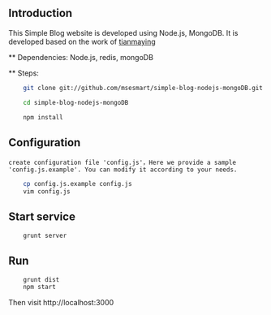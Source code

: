 ## Introduction
This Simple Blog website is developed using Node.js, MongoDB. It is developed based on the work of [tianmaying](https://github.com/tianmaying/node-blog-demo)

** Dependencies: Node.js, redis, mongoDB

** Steps:

```bash
	git clone git://github.com/msesmart/simple-blog-nodejs-mongoDB.git

    cd simple-blog-nodejs-mongoDB

	npm install
```

## Configuration

	create configuration file 'config.js'，Here we provide a sample 'config.js.example'. You can modify it according to your needs.

```bash
	cp config.js.example config.js
	vim config.js
```

## Start service
```bash
	grunt server
```

## Run
```bash
	grunt dist
	npm start
```

Then visit http://localhost:3000 

